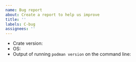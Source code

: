 ```yaml
---
name: Bug report
about: Create a report to help us improve
title: ''
labels: C-bug
assignees: ''
---
```


<!-- Please search existing issues to avoid creating duplicates. -->

<!-- Use Help > Report Issue to prefill these. -->
- Crate version:
- OS:
- Output of running `podman version` on the command line:
